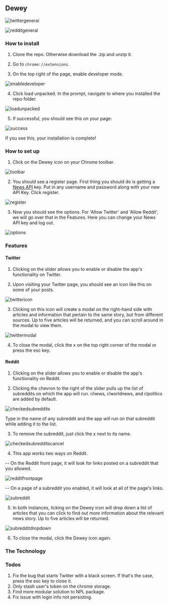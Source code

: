 ## Dewey

![twittergeneral](/readmeimages/twittergeneral.gif)

![redditgeneral](/readmeimages/redditgeneral.gif)

### How to install
1. Clone the repo. Otherwise download the .zip and unzip it.

2. Go to ```chrome://extensions```. 

3. On the top right of the page, enable developer mode. 

![enabledeveloper](/readmeimages/developermode.jpg)

4. Click load unpacked. In the prompt, navigate to where you installed the repo folder. 

![loadunpacked](/readmeimages/loadunpacked.jpg)

5. If successful, you should see this on your page:

![success](/readmeimages/success.jpg)

   If you see this, your installation is complete! 

### How to set up
1. Click on the Dewey icon on your Chrome toolbar. 

![toolbar](/readmeimages/toolbar.jpg)

2. You should see a register page. First thing you should do is getting a [News API](https://newsapi.org/) key. Put in any username
and password along with your new API Key. Click register. 

![register](/readmeimages/register.jpg)

3. Now you should see the options. For 'Allow Twitter' and 'Allow Reddit', we will go over that in the Features.
Here you can change your News API key and log out. 

![options](/readmeimages/options.jpg)

### Features

#### Twitter
1. Clicking on the slider allows you to enable or disable the app's functionality on Twitter. 

2. Upon visiting your Twitter page, you should see an icon like this on some of your posts. 

![twittericon](/readmeimages/twittericon.jpg)

3. Clicking on this icon will create a modal on the right-hand side with articles and information that pertain to the same story,
   but from different sources. Up to five articles will be returned, and you can scroll around in the modal to view them. 
   
![twittermodal](/readmeimages/twittermodal.jpg)
   
4. To close the modal, click the x on the top right corner of the modal or press the esc key. 

#### Reddit
1. Clicking on the slider allows you to enable or disable the app's functionality on Reddit. 

2. Clicking the chevron to the right of the slider pulls up the list of subreddits on which the app will run. 
   r/news, r/worldnews, and r/politics are added by default. 
   
![checkedsubreddits](/readmeimages/checkedsubreddits.jpg)
   
   Type in the name of any subreddit and the app will run on that subreddit while adding it to the list. 
   
3. To remove the subreddit, just click the x next to its name. 

![checkedsubredditscancel](/readmeimages/checkedsubredditscancel.jpg)

4. This app works two ways on Reddit.

-- On the Reddit front page, it will look for links posted on a subreddit that you allowed. 

![redditfrontpage](/readmeimages/redditfrontpage.jpg)

-- On a page of a subreddit you enabled, it will look at all of the page's links.

![subreddit](/readmeimages/subreddit.jpg)

5. In both instances, licking on the Dewey icon will drop down a list of articles that you can click to find out more information about    the relevant news story. Up to five articles will be returned. 

![subredditdropdown](/readmeimages/subredditdropdown.jpg)   
   
6. To close the modal, click the Dewey icon again. 

### The Technology

### Todos
1. Fix the bug that starts Twitter with a black screen. If that's the case, press the esc key to close it. 
2. Only stash user's token on the chrome storage. 
3. Find more modular solution to NPL package. 
4. Fix issue with login info not persisting. 

